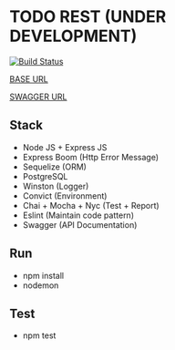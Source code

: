 # TODO REST (UNDER DEVELOPMENT)
[![Build Status](https://travis-ci.org/ivandzf/todo-api.svg?branch=master)](https://travis-ci.org/ivandzf/todo-api)

[BASE URL](https://todo-node-express.herokuapp.com)

[SWAGGER URL](https://todo-node-express.herokuapp.com/api-docs)

## Stack
*  Node JS + Express JS
*  Express Boom (Http Error Message)
*  Sequelize (ORM)
*  PostgreSQL
*  Winston (Logger)
*  Convict (Environment)
*  Chai + Mocha + Nyc (Test + Report)
*  Eslint (Maintain code pattern)
*  Swagger (API Documentation)

## Run
*  npm install
*  nodemon

## Test
*  npm test